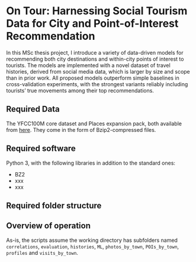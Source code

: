 # 	On Tour: Harnessing Social Tourism Data for City and Point-of-Interest Recommendation
In this MSc thesis project, I introduce a variety of data-driven models for recommending both city destinations and within-city points of interest to tourists. The models are implemented with a novel dataset of travel histories, derived from social media data, which is larger by size and scope than in prior work. All proposed models outperform simple baselines in cross-validation experiments, with the strongest variants reliably including tourists’ true movements among their top recommendations. 

## Required Data
The YFCC100M core dataset and Places expansion pack, both available from [here](https://multimediacommons.wordpress.com/yfcc100m-core-dataset/). They come in the form of Bzip2-compressed files.

## Required software
Python 3, with the following libraries in addition to the standard ones: 
* BZ2
* xxx
* xxx

## Required folder structure

## Overview of operation

As-is, the scripts assume the working directory has subfolders named `correlations`, `evaluation`, `histories`, `ML`, `photos_by_town`, `POIs_by_town`, `profiles` and `visits_by_town`.
